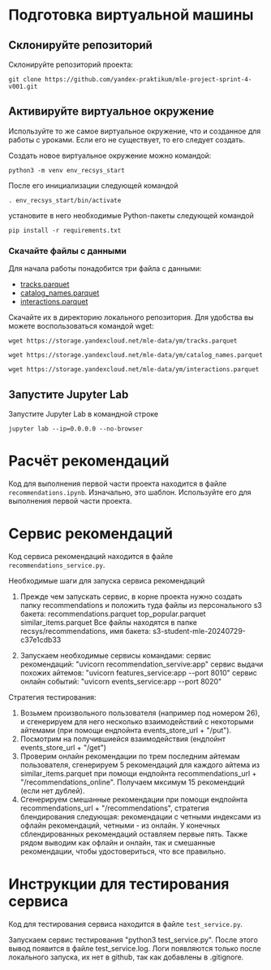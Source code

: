 # Подготовка виртуальной машины

## Склонируйте репозиторий

Склонируйте репозиторий проекта:

```
git clone https://github.com/yandex-praktikum/mle-project-sprint-4-v001.git
```

## Активируйте виртуальное окружение

Используйте то же самое виртуальное окружение, что и созданное для работы с уроками. Если его не существует, то его следует создать.

Создать новое виртуальное окружение можно командой:

```
python3 -m venv env_recsys_start
```

После его инициализации следующей командой

```
. env_recsys_start/bin/activate
```

установите в него необходимые Python-пакеты следующей командой

```
pip install -r requirements.txt
```

### Скачайте файлы с данными

Для начала работы понадобится три файла с данными:
- [tracks.parquet](https://storage.yandexcloud.net/mle-data/ym/tracks.parquet)
- [catalog_names.parquet](https://storage.yandexcloud.net/mle-data/ym/catalog_names.parquet)
- [interactions.parquet](https://storage.yandexcloud.net/mle-data/ym/interactions.parquet)
 
Скачайте их в директорию локального репозитория. Для удобства вы можете воспользоваться командой wget:

```
wget https://storage.yandexcloud.net/mle-data/ym/tracks.parquet

wget https://storage.yandexcloud.net/mle-data/ym/catalog_names.parquet

wget https://storage.yandexcloud.net/mle-data/ym/interactions.parquet
```

## Запустите Jupyter Lab

Запустите Jupyter Lab в командной строке

```
jupyter lab --ip=0.0.0.0 --no-browser
```

# Расчёт рекомендаций

Код для выполнения первой части проекта находится в файле `recommendations.ipynb`. Изначально, это шаблон. Используйте его для выполнения первой части проекта.

# Сервис рекомендаций

Код сервиса рекомендаций находится в файле `recommendations_service.py`.

Необходимые шаги для запуска сервиса рекомендаций

1. Прежде чем запускать сервис, в корне проекта нужно создать папку recommendations и положить туда файлы из персонального s3 бакета:
recommendations.parquet
top_popular.parquet
similar_items.parquet
Все файлы находятся в папке recsys/recommendations, имя бакета: s3-student-mle-20240729-c37e1cdb33

2. Запускаем необходимые сервисы командами:
сервис рекомендаций: "uvicorn recommendation_servive:app"
сервис выдачи похожих айтемов: "uvicorn features_service:app --port 8010"
сервис онлайн событий: "uvicorn events_service:app --port 8020"

Стратегия тестирования:
1. Возьмем произвольного пользователя (например под номером 26), и сгенерируем для него несколько взаимодействий с некоторыми айтемами (при помощи ендпойнта events_store_url + "/put").
2. Посмотрим на получившиейся взаимодействия (ендпойнт events_store_url + "/get")
3. Проверим онлайн рекомендации по трем последним айтемам пользователя, сгенерируем 5 рекомендаций для каждого айтема из similar_items.parquet при помощи ендпойнта recommendations_url + "/recommendations_online". Получаем мксимум 15 рекомендций (если нет дублей).
4. Сгенерируем смешанные рекомендации при помощи ендпойнта recommendations_url + "/recommendations", стратегия блендирования следующая: рекомендации с четными индексами из офлайн рекомендаций, четными - из онлайн. У конечных сблендированных рекомендаций оставляем первые пять. Также рядом выводим как офлайн и онлайн, так и смешанные рекомендации, чтобы удостовериться, что все правильно.

# Инструкции для тестирования сервиса

Код для тестирования сервиса находится в файле `test_service.py`.

Запускаем сервис тестирования "python3 test_service.py". После этого вывод появится в файле test_service.log. Логи появляются только после локального запуска, их нет в github, так как добавлены в .gitignore.

